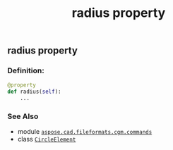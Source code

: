 ﻿---
title: radius property
second_title: Aspose.CAD for Python via .NET API References
description: 
type: docs
weight: 90
url: /python-net/aspose.cad.fileformats.cgm.commands/circleelement/radius/
is_root: false
---

## radius property

### Definition:
```python
@property
def radius(self):
    ...
```

### See Also
* module [`aspose.cad.fileformats.cgm.commands`](../../)
* class [`CircleElement`](/cad/python-net/aspose.cad.fileformats.cgm.commands/circleelement)
